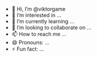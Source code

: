 - 👋 Hi, I’m @viktorgame
- 👀 I’m interested in ...
- 🌱 I’m currently learning ...
- 💞️ I’m looking to collaborate on ...
- 📫 How to reach me ...
- 😄 Pronouns: ...
- ⚡ Fun fact: ...

<!---
viktorgame/viktorgame is a ✨ special ✨ repository because its `README.md` (this file) appears on your GitHub profile.
You can click the Preview link to take a look at your changes.
--->
